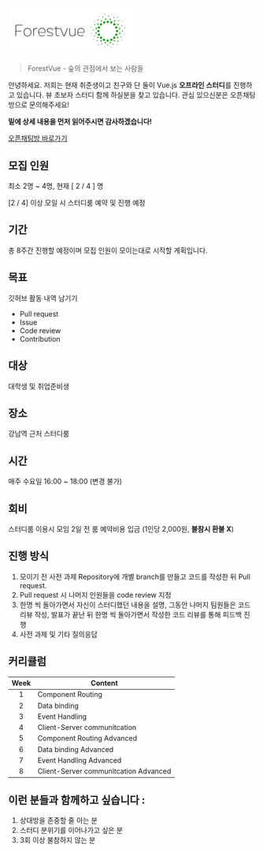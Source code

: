 <img alt="where is my logo" src="./logo_transparent_background.png" width="50%" height="50%"/>

> ForestVue - 숲의 관점에서 보는 사람들


안녕하세요. 저희는 현재 취준생이고 친구와 단 둘이 Vue.js **오프라인 스터디**를 진행하고 있습니다.
 뷰 초보자 스터디 함께 하실분을 찾고 있습니다. 관심 있으신분은 오픈채팅방으로 문의해주세요!

**밑에 상세 내용을 먼저 읽어주시면 감사하겠습니다!**

[오픈채팅방 바로가기](https://open.kakao.com/o/gFqyNxob)

## 모집 인원
최소 2명 ~ 4명, 현재 [ 2 / 4 ] 명

[2 / 4] 이상 모일 시 스터디룸 예약 및 진행 예정

## 기간
총 8주간 진행할 예정이며 모집 인원이 모이는대로 시작할 계획입니다.

## 목표
깃허브 활동 내역 남기기
- Pull request
- Issue
- Code review
- Contribution

## 대상
대학생 및 취업준비생

## 장소
강남역 근처 스터디룸 

## 시간
매주 수요일 16:00 ~ 18:00 (변경 불가)

## 회비
스터디룸 이용시 모임 2일 전 룸 예약비용 입금 (1인당 2,000원, **불참시 환불 X**) 

## 진행 방식
1. 모이기 전 사전 과제 Repository에 개별 branch를 만들고 코드를 작성한 뒤 Pull request. 
2. Pull request 시 나머지 인원들을 code review 지정
3. 한명 씩 돌아가면서 자신이 스터디했던 내용을 설명, 그동안 나머지 팀원들은 코드 리뷰 작성, 발표가 끝난 뒤 한명 씩 돌아가면서 작성한 코드 리뷰를 통해 피드백 진행
4. 사전 과제 및 기타 질의응답

## 커리큘럼
| Week       | Content       | 
| :-------------: | ------------- |
| 1 | Component Routing                      |
| 2 | Data binding                           |
| 3 | Event Handling                         |
| 4 | Client-Server communitcation |
| 5 | Component Routing Advanced |
| 6 | Data binding Advanced |
| 7 | Event Handling Advanced |
| 8 | Client-Server communitcation  Advanced |

## 이런 분들과 함께하고 싶습니다 :
1. 상대방을 존중할 줄 아는 분 
2. 스터디 분위기를 이어나가고 싶은 분
3. 3회 이상 불참하지 않는 분

